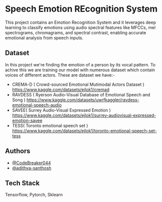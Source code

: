 # Speech Emotion REcognition System

This project contains an Emotion Recognition System and it leverages deep learning to classify emotions using audio spectral features like MFCCs, mel spectrograms, chromagrams, and spectral contrast, enabling accurate emotional analysis from speech inputs.

## Dataset
In this project we're finding the emotion of a person by its vocal pattern. To achive this we are training our model with numerous dataset which contain voices of different actors. These are dataset we have:-
* CREMA-D ( Crowd-sourced Emotional Mutimodal Actors Dataset )
  https://www.kaggle.com/datasets/ejlok1/cremad
* RAVDESS ( Ryerson Audio-Visual Database of Emotional Speech and Song  )
    https://www.kaggle.com/datasets/uwrfkaggler/ravdess-emotional-speech-audio
* SAVEE( Surrey Audio-Visual Expressed Emotion )
  https://www.kaggle.com/datasets/ejlok1/surrey-audiovisual-expressed-emotion-savee
* TESS( Toronto emotional speech set )
  https://www.kaggle.com/datasets/ejlok1/toronto-emotional-speech-set-tess



## Authors

- [@CodeBreaker044](https://www.github.com/CodeBreaker044)
- [@adithya-santhosh](https://www.github.com/adithya-santhosh)





## Tech Stack

Tensorflow, Pytorch, Sklearn

